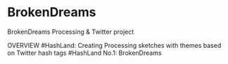 # BrokenDreams
BrokenDreams Processing & Twitter project

OVERVIEW
#HashLand: Creating Processing sketches with themes based on Twitter hash tags
#HashLand No.1: BrokenDreams
